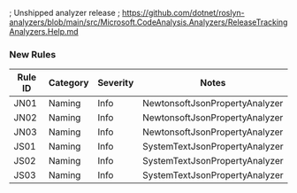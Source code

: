 ﻿; Unshipped analyzer release
; https://github.com/dotnet/roslyn-analyzers/blob/main/src/Microsoft.CodeAnalysis.Analyzers/ReleaseTrackingAnalyzers.Help.md

### New Rules

Rule ID | Category | Severity | Notes
--------|----------|----------|-------
JN01 | Naming | Info | NewtonsoftJsonPropertyAnalyzer
JN02 | Naming | Info | NewtonsoftJsonPropertyAnalyzer
JN03 | Naming | Info | NewtonsoftJsonPropertyAnalyzer
JS01 | Naming | Info | SystemTextJsonPropertyAnalyzer
JS02 | Naming | Info | SystemTextJsonPropertyAnalyzer
JS03 | Naming | Info | SystemTextJsonPropertyAnalyzer